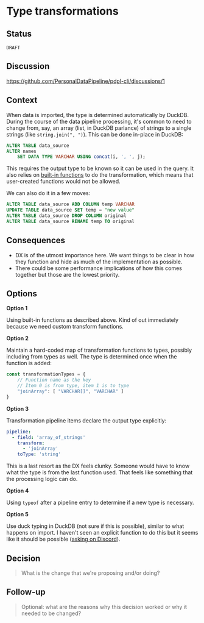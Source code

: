 # Type transformations

## Status

`DRAFT`

## Discussion

https://github.com/PersonalDataPipeline/pdpl-cli/discussions/1

## Context

When data is imported, the type is determined automatically by DuckDB. During the course of the data pipeline processing, it's common to need to change from, say, an array (list, in DuckDB parlance) of strings to a single strings (like `string.join(", ")`). This can be done in-place in DuckDB:

```sql
ALTER TABLE data_source 
ALTER names
	SET DATA TYPE VARCHAR USING concat(i, ', ', j);
```

This requires the output type to be known so it can be used in the query. It also relies on [built-in functions](https://duckdb.org/docs/sql/functions/overview) to do the transformation, which means that user-created functions would not be allowed. 

We can also do it in a few moves:

```sql
ALTER TABLE data_source ADD COLUMN temp VARCHAR
UPDATE TABLE data_source SET temp = "new value"
ALTER TABLE data_source DROP COLUMN original
ALTER TABLE data_source RENAME temp TO original
```
## Consequences

- DX is of the utmost importance here. We want things to be clear in how they function and hide as much of the implementation as possible.
- There could be some performance implications of how this comes together but those are the lowest priority.

## Options

**Option 1**

Using built-in functions as described above. Kind of out immediately because we need custom transform functions.

**Option 2**

Maintain a hard-coded map of transformation functions to types, possibly including from types as well. The type is determined once when the function is added:

```ts
const transformationTypes = {
	// Function name as the key
	// Item 0 is from type, item 1 is to type
	"joinArray": [ "VARCHAR[]", "VARCHAR" ]
}
```

**Option 3**

Transformation pipeline items declare the output type explicitly:

```yml
pipeline:
  - field: 'array_of_strings'
    transform:
      - 'joinArray'
	toType: 'string' 
```

This is a last resort as the DX feels clunky. Someone would have to know what the type is from the last function used. That feels like something that the processing logic can do. 

**Option 4**

Using `typeof` after a pipeline entry to determine if a new type is necessary. 

**Option 5**

Use duck typing in DuckDB (not sure if this is possible), similar to what happens on import. I haven't seen an explicit function to do this but it seems like it should be possible ([asking on Discord](https://discordapp.com/channels/909674491309850675/921073327009853451/1266101251968335892)).

## Decision

> What is the change that we're proposing and/or doing?

## Follow-up

> Optional: what are the reasons why this decision worked or why it needed to be changed?